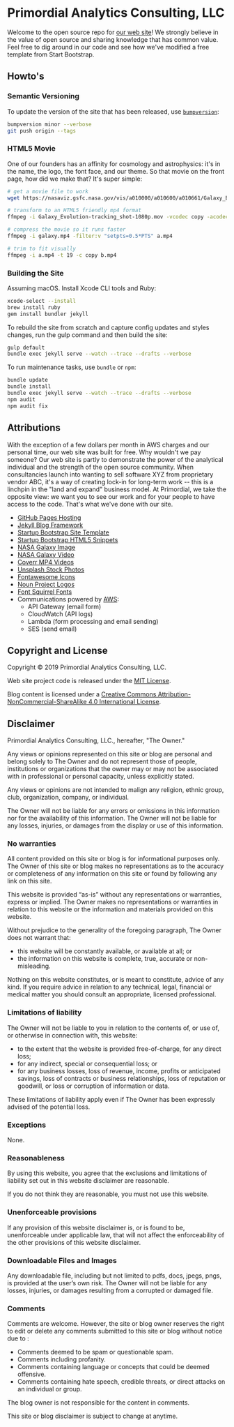 # Primordial Analytics Consulting, LLC

Welcome to the open source repo for [our web site](https://www.primordialanalytics.com)! We strongly believe in the value of open source and sharing knowledge that has common value. Feel free to dig around in our code and see how we've modified a free template from Start Bootstrap.

## Howto's

### Semantic Versioning

To update the version of the site that has been released, use [`bumpversion`](https://github.com/peritus/bumpversion):

```bash
bumpversion minor --verbose
git push origin --tags
```

### HTML5 Movie

One of our founders has an affinity for cosmology and astrophysics: it's in the name, the logo, the font face, and our theme. So that movie on the front page, how did we make that? It's super simple:

```bash
# get a movie file to work
wget https://nasaviz.gsfc.nasa.gov/vis/a010000/a010600/a010661/Galaxy_Evolution-tracking_shot2-1080p.mov 

# transform to an HTML5 friendly mp4 format
ffmpeg -i Galaxy_Evolution-tracking_shot-1080p.mov -vcodec copy -acodec copy galaxy.mp4

# compress the movie so it runs faster
ffmpeg -i galaxy.mp4 -filter:v "setpts=0.5*PTS" a.mp4

# trim to fit visually
ffmpeg -i a.mp4 -t 19 -c copy b.mp4
```

### Building the Site

Assuming macOS. Install Xcode CLI tools and Ruby:

```bash
xcode-select --install
brew install ruby
gem install bundler jekyll
```

To rebuild the site from scratch and capture config updates and styles changes, run the gulp command and then build the site:

```bash
gulp default
bundle exec jekyll serve --watch --trace --drafts --verbose
```

To run maintenance tasks, use `bundle` or `npm`:

```bash
bundle update
bundle install
bundle exec jekyll serve --watch --trace --drafts --verbose
npm audit
npm audit fix
```

## Attributions

With the exception of a few dollars per month in AWS charges and our personal time, our web site was built for free. Why wouldn't we pay someone? Our web site is partly to demonstrate the power of the analytical individual and the strength of the open source community. When consultancies launch into wanting to sell software XYZ from proprietary vendor ABC, it's a way of creating lock-in for long-term work -- this is a linchpin in the "land and expand" business model. At Primordial, we take the opposite view: we want you to see our work and for your people to have access to the code. That's what we've done with our site. 

* [GitHub Pages Hosting](https://pages.github.com/)
* [Jekyll Blog Framework](https://jekyllrb.com/)
* [Startup Bootstrap Site Template](https://startbootstrap.com/template-overviews/agency)
* [Startup Bootstrap HTML5 Snippets](https://startbootstrap.com/snippets/)
* [NASA Galaxy Image](https://images.nasa.gov/details-PIA12348.html)
* [NASA Galaxy Video](https://nasaviz.gsfc.nasa.gov/10661)
* [Coverr MP4 Videos](https://coverr.co)
* [Unsplash Stock Photos](https://unsplash.com)
* [Fontawesome Icons](https://fontawesome.com)
* [Noun Project Logos](https://thenounproject.com/S-Copinger/uploads/?i=11524)
* [Font Squirrel Fonts](https://www.fontsquirrel.com/fonts/sansation)
* Communications powered by [AWS](https://aws.amazon.com/):
  * API Gateway (email form)
  * CloudWatch (API logs)
  * Lambda (form processing and email sending)
  * SES (send email)

## Copyright and License

Copyright &copy; 2019 Primordial Analytics Consulting, LLC.

Web site project code is released under the [MIT License](LICENSE.md).

Blog content is licensed under a [Creative Commons Attribution-NonCommercial-ShareAlike 4.0 International License](http://creativecommons.org/licenses/by-nc-sa/4.0/).

## Disclaimer

Primordial Analytics Consulting, LLC., hereafter, "The Owner."

Any views or opinions represented on this site or blog are personal
and belong solely to The Owner and do not represent those of people,
institutions or organizations that the owner may or may not be
associated with in professional or personal capacity, unless
explicitly stated.

Any views or opinions are not intended to malign any religion, ethnic
group, club, organization, company, or individual.

The Owner will not be liable for any errors or omissions in this
information nor for the availability of this information. The Owner
will not be liable for any losses, injuries, or damages from the
display or use of this information.

### No warranties

All content provided on this site or blog is for informational
purposes only. The Owner of this site or blog makes no representations as to
the accuracy or completeness of any information on this site or found
by following any link on this site.

This website is provided “as-is” without any representations or
warranties, express or implied.  The Owner makes no representations or
warranties in relation to this website or the information and
materials provided on this website.

Without prejudice to the generality of the foregoing paragraph, The
Owner does not warrant that:

* this website will be constantly available, or available at all; or
* the information on this website is complete, true, accurate or non-misleading.

Nothing on this website constitutes, or is meant to constitute, advice
of any kind.  If you require advice in relation to any technical,
legal, financial or medical matter you should consult an appropriate,
licensed professional.

### Limitations of liability

The Owner will not be liable to you in relation to the contents of, or
use of, or otherwise in connection with, this website:

* to the extent that the website is provided free-of-charge, for any direct loss;
* for any indirect, special or consequential loss; or
* for any business losses, loss of revenue, income, profits or anticipated savings, loss of contracts or business relationships, loss of reputation or goodwill, or loss or corruption of information or data.

These limitations of liability apply even if The Owner has been
expressly advised of the potential loss.

### Exceptions

None.

### Reasonableness

By using this website, you agree that the exclusions and limitations
of liability set out in this website disclaimer are reasonable.

If you do not think they are reasonable, you must not use this
website.

### Unenforceable provisions

If any provision of this website disclaimer is, or is found to be,
unenforceable under applicable law, that will not affect the
enforceability of the other provisions of this website disclaimer.

### Downloadable Files and Images

Any downloadable file, including but not limited to pdfs, docs, jpegs,
pngs, is provided at the user’s own risk. The Owner will not be liable
for any losses, injuries, or damages resulting from a corrupted or
damaged file.

### Comments

Comments are welcome. However, the site or blog owner reserves the
right to edit or delete any comments submitted to this site or blog
without notice due to :

* Comments deemed to be spam or questionable spam.
* Comments including profanity.
* Comments containing language or concepts that could be deemed offensive.
* Comments containing hate speech, credible threats, or direct attacks on an individual or group.

The blog owner is not responsible for the content in comments.

This site or blog disclaimer is subject to change at anytime.
